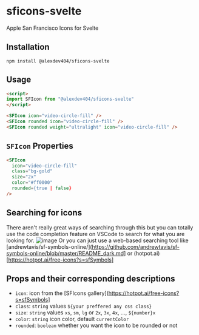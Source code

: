 # sficons-svelte
Apple San Francisco Icons for Svelte

## Installation

```shell
npm install @alexdev404/sficons-svelte
```

## Usage

```html
<script>
import SFIcon from "@alexdev404/sficons-svelte"
</script>

<SFIcon icon="video-circle-fill" />
<SFIcon rounded icon="video-circle-fill" />
<SFIcon rounded weight="ultralight" icon="video-circle-fill" />
```

## `SFIcon` Properties

```html
<SFIcon
  icon="video-circle-fill"
  class="bg-gold"
  size="2x"
  color="#ff0000"
  rounded={true | false}
/>
```

## Searching for icons
There aren't really great ways of searching through this but you can totally use the code completion feature on VSCode to search for what you are looking for.
![image](https://github.com/AlexDev404/sficons-svelte/assets/34188635/dfa7c09a-89d3-4502-ac1f-b70417921aa8)
Or you can just use a web-based searching tool like [andrewtavis/sf-symbols-online/](https://github.com/andrewtavis/sf-symbols-online/blob/master/README_dark.md] or (hotpot.ai)[https://hotpot.ai/free-icons?s=sfSymbols]

## Props and their corresponding descriptions
* `icon`: icon from the [SFIcons gallery](https://hotpot.ai/free-icons?s=sfSymbols]
* `class`: `string` values `${your preffered any css class}`
* `size`: `string` values `xs`, `sm`, `lg` or `2x`, `3x`, `4x`, ..., `${number}x`
* `color`: `string` icon color, default `currentColor`
* `rounded`: `boolean` whether you want the icon to be rounded or not
